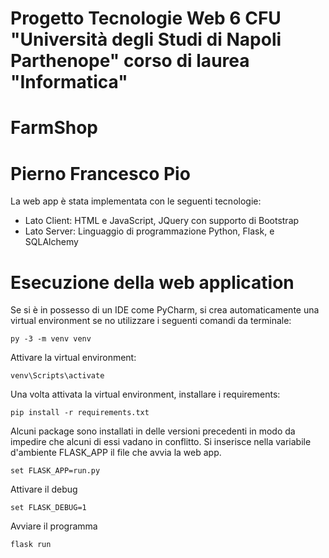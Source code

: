 # Progetto Tecnologie Web 6 CFU "Università degli Studi di Napoli Parthenope" corso di laurea "Informatica"
# FarmShop
# Pierno Francesco Pio 
La web app è stata implementata con le seguenti tecnologie:

- Lato Client: HTML e JavaScript, JQuery con supporto di Bootstrap
- Lato Server: Linguaggio di programmazione Python, Flask, e SQLAlchemy

# Esecuzione della web application

Se si è in possesso di un IDE come PyCharm, si crea automaticamente una virtual environment se no utilizzare i seguenti comandi da terminale:

`py -3 -m venv venv`

Attivare la virtual environment:

`venv\Scripts\activate`

Una volta attivata la virtual environment, installare i requirements:

`pip install -r requirements.txt`

Alcuni package sono installati in delle versioni precedenti in modo da impedire che alcuni di essi vadano in conflitto.
Si inserisce nella variabile d'ambiente FLASK_APP il file che avvia la web app.

`set FLASK_APP=run.py`

Attivare il debug

`set FLASK_DEBUG=1`

Avviare il programma

`flask run`

